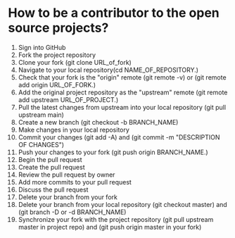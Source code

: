 # How to be a contributor to the open source projects?
1. Sign into GitHub
2. Fork the project repository 
3. Clone your fork (git clone URL_of_fork)
4. Navigate to your local repository(cd NAME_OF_REPOSITORY.)
5. Check that your fork is the "origin" remote (git remote -v) or (git remote add origin URL_OF_FORK.)
6. Add the original project repository as the "upstream" remote (git remote add upstream URL_OF_PROJECT.)
7. Pull the latest changes from upstream into your local repository (git pull upstream main)
8. Create a new branch (git checkout -b BRANCH_NAME)
9. Make changes in your local repository
10. Commit your changes (git add -A) and (git commit -m "DESCRIPTION OF CHANGES")
11. Push your changes to your fork (git push origin BRANCH_NAME.)
12. Begin the pull request
13. Create the pull request
14. Review the pull request by owner
15. Add more commits to your pull request
16. Discuss the pull request
17. Delete your branch from your fork
18. Delete your branch from your local repository (git checkout master) and (git branch -D or -d BRANCH_NAME)
19. Synchronize your fork with the project repository (git pull upstream master in project repo) and (git push origin master in your fork)


